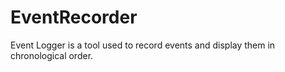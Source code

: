 # EventRecorder
Event Logger is a tool used to record events and display them in chronological order.
